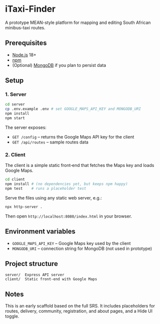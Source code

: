 # iTaxi-Finder

A prototype MEAN-style platform for mapping and editing South African minibus-taxi routes.

## Prerequisites

- [Node.js](https://nodejs.org/) 18+
- [npm](https://www.npmjs.com/)
- (Optional) [MongoDB](https://www.mongodb.com/) if you plan to persist data

## Setup

### 1. Server

```bash
cd server
cp .env.example .env # set GOOGLE_MAPS_API_KEY and MONGODB_URI
npm install
npm start
```
The server exposes:
- `GET /config` – returns the Google Maps API key for the client
- `GET /api/routes` – sample routes data

### 2. Client

The client is a simple static front‑end that fetches the Maps key and loads Google Maps.

```bash
cd client
npm install # (no dependencies yet, but keeps npm happy)
npm test    # runs a placeholder test
```
Serve the files using any static web server, e.g.:

```bash
npx http-server .
```
Then open `http://localhost:8080/index.html` in your browser.

## Environment variables

- `GOOGLE_MAPS_API_KEY` – Google Maps key used by the client
- `MONGODB_URI` – connection string for MongoDB (not used in prototype)

## Project structure

```
server/  Express API server
client/  Static front-end with Google Maps
```

## Notes

This is an early scaffold based on the full SRS. It includes placeholders for routes, delivery, community, registration, and about pages, and a Hide UI toggle.

